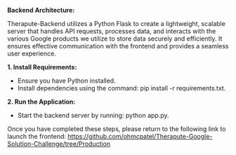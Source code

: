 **Backend Architecture:**

Therapute-Backend utilizes a Python Flask to create a lightweight, scalable server that handles API requests, processes data, and interacts with the various Google products we utilize to store data securely and efficiently. It ensures effective communication with the frontend and provides a seamless user experience.

**1. Install Requirements:**
- Ensure you have Python installed.
- Install dependencies using the command: pip install -r requirements.txt.
  
**2. Run the Application:**
- Start the backend server by running: python app.py.

Once you have completed these steps, please return to the following link to launch the frontend: https://github.com/ohmcpatel/Therapute-Google-Solution-Challenge/tree/Production
